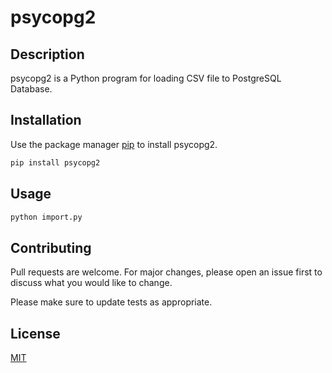 # psycopg2

## Description

psycopg2 is a Python program for loading CSV file to PostgreSQL Database.

## Installation

Use the package manager [pip](https://pip.pypa.io/en/stable/) to install psycopg2.

```bash
pip install psycopg2
```

## Usage

```bash
python import.py
```

## Contributing
Pull requests are welcome. For major changes, please open an issue first to discuss what you would like to change.

Please make sure to update tests as appropriate.

## License
[MIT](https://choosealicense.com/licenses/mit/)
